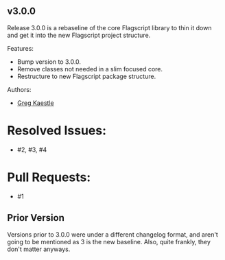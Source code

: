 ## v3.0.0  

Release 3.0.0 is a rebaseline of the core Flagscript library to thin it down and get it into the new Flagscript project structure.  

Features:  
* Bump version to 3.0.0.  
* Remove classes not needed in a slim focused core.
* Restructure to new Flagscript package structure.

Authors: 
* [Greg Kaestle](mailto:flagscript@gmail.com)  

# Resolved Issues:    
* #2, #3, #4 

# Pull Requests:  
* #1

## Prior Version

Versions prior to 3.0.0 were under a different changelog format, and aren't going to be mentioned as 3 is the new baseline. Also, quite frankly, they don't matter anyways.
